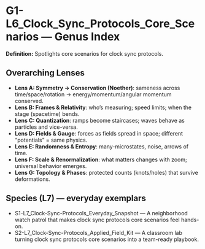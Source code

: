 # G1-L6_Clock_Sync_Protocols_Core_Scenarios — Genus Index
**Definition:** Spotlights core scenarios for clock sync protocols.

## Overarching Lenses

- **Lens A: Symmetry -> Conservation (Noether)**: sameness across time/space/rotation → energy/momentum/angular momentum conserved.
- **Lens B: Frames & Relativity**: who’s measuring; speed limits; when the stage (spacetime) bends.
- **Lens C: Quantization**: ramps become staircases; waves behave as particles and vice-versa.
- **Lens D: Fields & Gauge**: forces as fields spread in space; different “potentials” = same physics.
- **Lens E: Randomness & Entropy**: many-microstates, noise, arrows of time.
- **Lens F: Scale & Renormalization**: what matters changes with zoom; universal behavior emerges.
- **Lens G: Topology & Phases**: protected counts (knots/holes) that survive deformations.

## Species (L7) — everyday exemplars
- S1-L7_Clock-Sync-Protocols_Everyday_Snapshot — A neighborhood watch patrol that makes clock sync protocols core scenarios feel hands-on.
- S2-L7_Clock-Sync-Protocols_Applied_Field_Kit — A classroom lab turning clock sync protocols core scenarios into a team-ready playbook.
